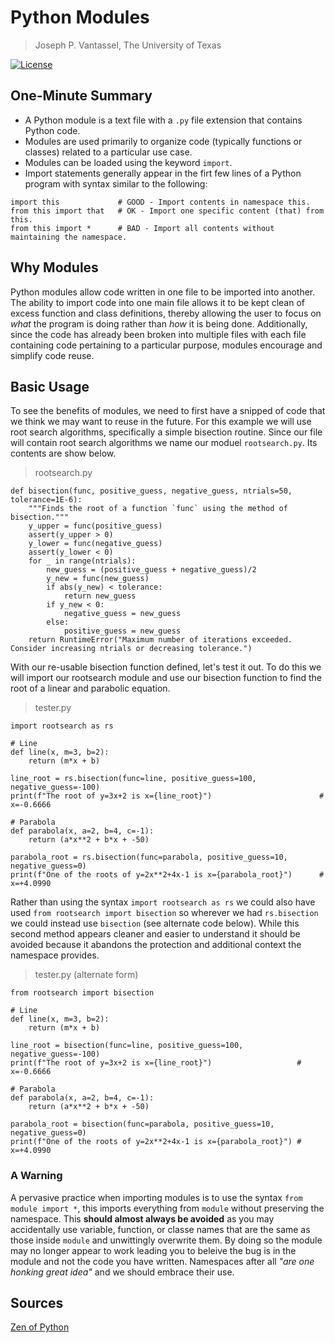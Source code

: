 # Python Modules

> Joseph P. Vantassel, The University of Texas

[![License](https://img.shields.io/badge/license-CC--By--SA--4.0-brightgreen.svg)](https://github.com/jpvantassel/python3-course/blob/master/LICENSE.md)

## One-Minute Summary

- A Python module is a text file with a `.py` file extension that contains
Python code.
- Modules are used primarily to organize code (typically functions or
classes) related to a particular use case.
- Modules can be loaded using the keyword `import`.
- Import statements generally appear in the firt few lines of a Python program
with syntax similar to the following:

```python3
import this             # GOOD - Import contents in namespace this.
from this import that   # OK - Import one specific content (that) from this.
from this import *      # BAD - Import all contents without maintaining the namespace.
```

## Why Modules

Python modules allow code written in one file to be imported into another. The
ability to import code into one main file allows it to be kept clean of
excess function and class definitions, thereby allowing the user to focus on
_what_ the program is doing rather than _how_ it is being done. Additionally,
since the code has already been broken into multiple files with each file
containing code pertaining to a particular purpose, modules encourage and
simplify code reuse.

## Basic Usage

To see the benefits of modules, we need to first have a snipped of code that we
think we may want to reuse in the future. For this example we will use root
search algorithms, specifically a simple bisection routine. Since our file will
contain root search algorithms we name our moduel `rootsearch.py`. Its contents
are show below.

> rootsearch.py

```python3
def bisection(func, positive_guess, negative_guess, ntrials=50, tolerance=1E-6):
    """Finds the root of a function `func` using the method of bisection."""
    y_upper = func(positive_guess)
    assert(y_upper > 0)
    y_lower = func(negative_guess)
    assert(y_lower < 0)
    for _ in range(ntrials):
        new_guess = (positive_guess + negative_guess)/2
        y_new = func(new_guess)
        if abs(y_new) < tolerance:
            return new_guess
        if y_new < 0:
            negative_guess = new_guess
        else:
            positive_guess = new_guess
    return RuntimeError("Maximum number of iterations exceeded. Consider increasing ntrials or decreasing tolerance.")
```

With our re-usable bisection function defined, let's test it out. To do this we
will import our rootsearch module and use our bisection function to find the
root of a linear and parabolic equation.

> tester.py

```python3
import rootsearch as rs

# Line
def line(x, m=3, b=2):
    return (m*x + b)

line_root = rs.bisection(func=line, positive_guess=100, negative_guess=-100)
print(f"The root of y=3x+2 is x={line_root}")                        # x=-0.6666

# Parabola
def parabola(x, a=2, b=4, c=-1):
    return (a*x**2 + b*x + -50)

parabola_root = rs.bisection(func=parabola, positive_guess=10, negative_guess=0)
print(f"One of the roots of y=2x**2+4x-1 is x={parabola_root}")      # x=+4.0990
```

Rather than using the syntax `import rootsearch as rs` we could also have used
`from rootsearch import bisection` so wherever we had `rs.bisection`
we could instead use `bisection` (see alternate code below). While this second
method appears cleaner and easier to understand it should be avoided because it
abandons the protection and additional context the namespace provides.

> tester.py (alternate form)

```python3
from rootsearch import bisection

# Line
def line(x, m=3, b=2):
    return (m*x + b)

line_root = bisection(func=line, positive_guess=100, negative_guess=-100)
print(f"The root of y=3x+2 is x={line_root}")                   # x=-0.6666

# Parabola
def parabola(x, a=2, b=4, c=-1):
    return (a*x**2 + b*x + -50)

parabola_root = bisection(func=parabola, positive_guess=10, negative_guess=0)
print(f"One of the roots of y=2x**2+4x-1 is x={parabola_root}") # x=+4.0990
```

### A Warning

A pervasive practice when importing modules is to use the syntax
`from module import *`, this imports everything from `module` without
preserving the namespace. This __should almost always be avoided__ as you may
accidentally use variable, function, or classe names that are the same as those
inside `module` and unwittingly overwrite them. By doing so the module may no
longer appear to work leading you to beleive the bug is in the module and not
the code you have written. Namespaces after all _"are one honking great idea"_
and we should embrace their use.

## Sources

[Zen of Python](https://www.python.org/dev/peps/pep-0020/)

